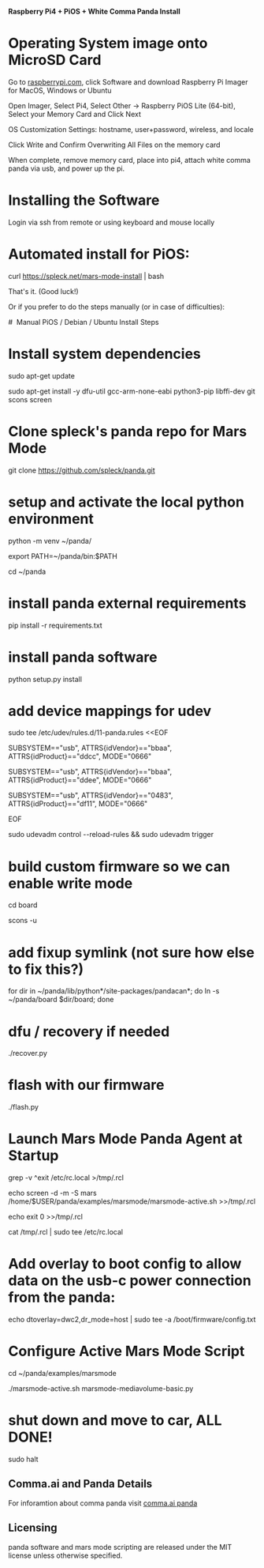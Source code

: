 
**Raspberry Pi4 + PiOS + White Comma Panda Install**

# Operating System image onto MicroSD Card

Go to [raspberrypi.com](http://raspberrypi.com), click Software and download Raspberry Pi Imager for MacOS, Windows or Ubuntu

Open Imager, Select Pi4, Select Other -> Raspberry PiOS Lite (64-bit), Select your Memory Card and Click Next

OS Customization Settings: hostname, user+password, wireless, and locale

Click Write and Confirm Overwriting All Files on the memory card

When complete, remove memory card, place into pi4, attach white comma panda via usb, and power up the pi.

# Installing the Software

Login via ssh from remote or using keyboard and mouse locally

# Automated install for PiOS:

curl <https://spleck.net/mars-mode-install> | bash

That's it. (Good luck!)

Or if you prefer to do the steps manually (or in case of difficulties):

#  Manual PiOS / Debian / Ubuntu Install Steps

# Install system dependencies

sudo apt-get update

sudo apt-get install -y dfu-util gcc-arm-none-eabi python3-pip libffi-dev git scons screen

# Clone spleck's panda repo for Mars Mode

git clone <https://github.com/spleck/panda.git>

# setup and activate the local python environment

python -m venv ~/panda/

export PATH=~/panda/bin:$PATH

cd ~/panda

# install panda external requirements

pip install -r requirements.txt

# install panda software

python setup.py install

# add device mappings for udev

sudo tee /etc/udev/rules.d/11-panda.rules <<EOF

SUBSYSTEM=="usb", ATTRS{idVendor}=="bbaa", ATTRS{idProduct}=="ddcc", MODE="0666"

SUBSYSTEM=="usb", ATTRS{idVendor}=="bbaa", ATTRS{idProduct}=="ddee", MODE="0666"

SUBSYSTEM=="usb", ATTRS{idVendor}=="0483", ATTRS{idProduct}=="df11", MODE="0666"

EOF

sudo udevadm control --reload-rules && sudo udevadm trigger

# build custom firmware so we can enable write mode

cd board 

scons -u

# add fixup symlink (not sure how else to fix this?)

for dir in ~/panda/lib/python*/site-packages/pandacan*; do ln -s ~/panda/board $dir/board; done

# dfu / recovery if needed

./recover.py

# flash with our firmware

./flash.py

# Launch Mars Mode Panda Agent at Startup

grep -v ^exit /etc/rc.local >/tmp/.rcl

echo screen -d -m -S mars /home/$USER/panda/examples/marsmode/marsmode-active.sh >>/tmp/.rcl

echo exit 0 >>/tmp/.rcl

cat /tmp/.rcl | sudo tee /etc/rc.local

# Add overlay to boot config to allow data on the usb-c power connection from the panda:

echo dtoverlay=dwc2,dr_mode=host | sudo tee -a /boot/firmware/config.txt

# Configure Active Mars Mode Script

cd ~/panda/examples/marsmode

./marsmode-active.sh marsmode-mediavolume-basic.py

# shut down and move to car, ALL DONE!

sudo halt

## Comma.ai and Panda Details

For inforamtion about comma panda visit [comma.ai panda](https://github.com/commaai/panda)

## Licensing

panda software and mars mode scripting are released under the MIT license unless otherwise specified.
